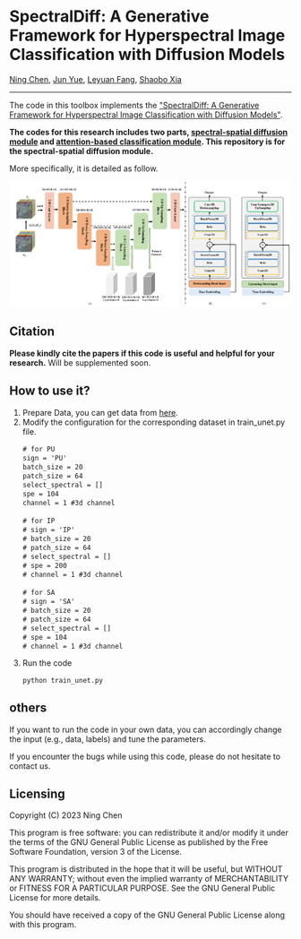 # SpectralDiff: A Generative Framework for Hyperspectral Image Classification with Diffusion Models

[Ning Chen](), [Jun Yue](), [Leyuan Fang](), [Shaobo Xia]()
___________

The code in this toolbox implements the ["SpectralDiff: A Generative Framework for Hyperspectral Image Classification with Diffusion Models"](). 

**The codes for this research includes two parts, [spectral-spatial diffusion module](https://github.com/chenning0115/spectraldiff_diffusion/) and [attention-based classification module](https://github.com/chenning0115/SpectralDiff#spectraldiff). This repository is for the spectral-spatial diffusion module.**

More specifically, it is detailed as follow.

![alt text](./framework.png)

Citation
---------------------

**Please kindly cite the papers if this code is useful and helpful for your research.**
Will be supplemented soon.


How to use it?
---------------------
1. Prepare Data, you can get data from [here]().
2. Modify the configuration for the corresponding dataset in train_unet.py file.
    ```
    # for PU
    sign = 'PU'
    batch_size = 20
    patch_size = 64
    select_spectral = []
    spe = 104
    channel = 1 #3d channel

    # for IP
    # sign = 'IP'
    # batch_size = 20
    # patch_size = 64
    # select_spectral = []
    # spe = 200
    # channel = 1 #3d channel

    # for SA
    # sign = 'SA'
    # batch_size = 20
    # patch_size = 64
    # select_spectral = []
    # spe = 104
    # channel = 1 #3d channel
    ```
3. Run the code
   ```
   python train_unet.py
   ```

others
----------------------
If you want to run the code in your own data, you can accordingly change the input (e.g., data, labels) and tune the parameters.

If you encounter the bugs while using this code, please do not hesitate to contact us.

Licensing
---------

Copyright (C) 2023 Ning Chen

This program is free software: you can redistribute it and/or modify it under the terms of the GNU General Public License as published by the Free Software Foundation, version 3 of the License.

This program is distributed in the hope that it will be useful, but WITHOUT ANY WARRANTY; without even the implied warranty of MERCHANTABILITY or FITNESS FOR A PARTICULAR PURPOSE. See the GNU General Public License for more details.

You should have received a copy of the GNU General Public License along with this program.
